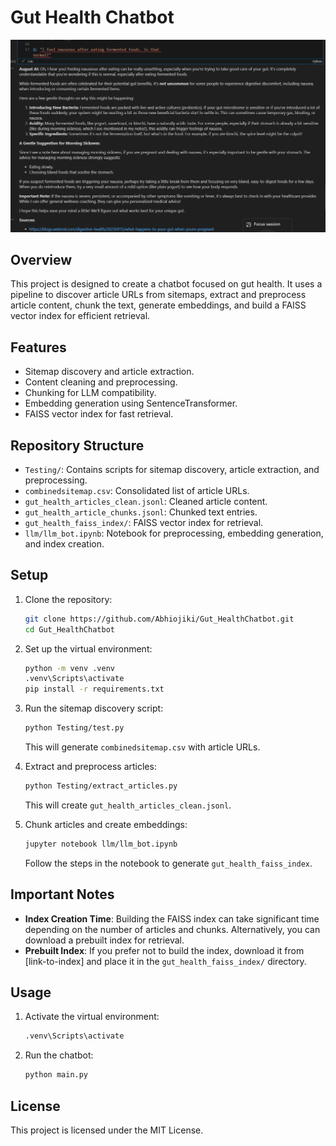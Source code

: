 # Gut Health Chatbot

![LLMChatbot](https://github.com/Abhiojiki/Gut_HealthChatbot/blob/main/LLMResponse.png)

## Overview
This project is designed to create a chatbot focused on gut health. It uses a pipeline to discover article URLs from sitemaps, extract and preprocess article content, chunk the text, generate embeddings, and build a FAISS vector index for efficient retrieval.

## Features
- Sitemap discovery and article extraction.
- Content cleaning and preprocessing.
- Chunking for LLM compatibility.
- Embedding generation using SentenceTransformer.
- FAISS vector index for fast retrieval.

## Repository Structure
- `Testing/`: Contains scripts for sitemap discovery, article extraction, and preprocessing.
- `combinedsitemap.csv`: Consolidated list of article URLs.
- `gut_health_articles_clean.jsonl`: Cleaned article content.
- `gut_health_article_chunks.jsonl`: Chunked text entries.
- `gut_health_faiss_index/`: FAISS vector index for retrieval.
- `llm/llm_bot.ipynb`: Notebook for preprocessing, embedding generation, and index creation.

## Setup
1. Clone the repository:
   ```bash
   git clone https://github.com/Abhiojiki/Gut_HealthChatbot.git
   cd Gut_HealthChatbot
   ```

2. Set up the virtual environment:
   ```bash
   python -m venv .venv
   .venv\Scripts\activate
   pip install -r requirements.txt
   ```

3. Run the sitemap discovery script:
   ```bash
   python Testing/test.py
   ```
   This will generate `combinedsitemap.csv` with article URLs.

4. Extract and preprocess articles:
   ```bash
   python Testing/extract_articles.py
   ```
   This will create `gut_health_articles_clean.jsonl`.

5. Chunk articles and create embeddings:
   ```bash
   jupyter notebook llm/llm_bot.ipynb
   ```
   Follow the steps in the notebook to generate `gut_health_faiss_index`.

## Important Notes
- **Index Creation Time**: Building the FAISS index can take significant time depending on the number of articles and chunks. Alternatively, you can download a prebuilt index for retrieval.
- **Prebuilt Index**: If you prefer not to build the index, download it from [link-to-index] and place it in the `gut_health_faiss_index/` directory.

## Usage
1. Activate the virtual environment:
   ```bash
   .venv\Scripts\activate
   ```

2. Run the chatbot:
   ```bash
   python main.py
   ```

## License
This project is licensed under the MIT License.
